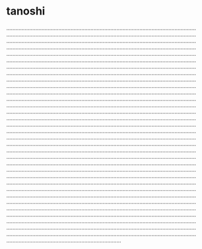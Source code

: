 # tanoshi
.......................................................................................................................................................................................................................................................................................................................................................................................................................................................................................................................................................................................................................................................................................................................................................................................................................................................................................................................................................................................................................................................................................................................................................................................................................................................................................................................................................................................................................................................................................................................................................................................................................................................................................................................................................................................................................................................................................................................................................................................................................................................................................................................................................................................................................................................................................................................................................................................................................................................................................................................................................................................................................................................................................................................................................................................................................................................................................................................................................................................................................................................................................................................................................................................................................................................................................................................................................................................................................................................................................................................................................................................................................................................................................................................................................................................................................................................................................................................................................................................................................................................................................................................................................................................................................................................................................................................................
